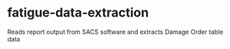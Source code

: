 # fatigue-data-extraction

Reads report output from SACS software and extracts Damage Order table data
